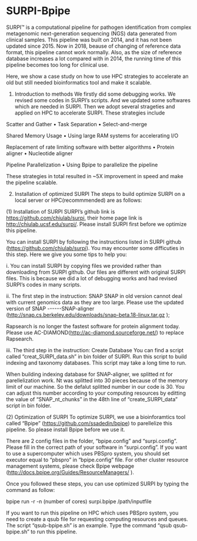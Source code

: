 # SURPI-Bpipe
SURPI™ is a computational pipeline for pathogen identification from complex metagenomic next-generation sequencing (NGS) data generated from clinical samples. This pipeline was built on 2014, and it has not been updated since 2015. Now in 2018, beause of changing of reference data format, this pipeline cannot work normally. Also, as the size of reference database increases a lot compared with in 2014, the running time of this pipeline becomes too long for clinical use.

Here, we show a case study on how to use HPC strategies to accelerate an old but still needed bioinformatics tool and make it scalable.

1. Introduction to methods
We firstly did some debugging works. We revised some codes in SURPI’s scripts. And we updated some softwares which are needed in SURPI. Then we adopt several strageties and applied on HPC to accelerate SURPI. These strategies include

Scatter and Gather
•	Task Separation
•	Select-and-merge
 
Shared Memory Usage
•	Using large RAM systems for accelerating I/O
 
Replacement of rate limiting software with better algorithms
•	Protein aligner
•	Nucleotide aligner
 
Pipeline Parallelization
•	Using Bpipe to parallelize the pipeline 
 
These strategies in total resulted in ~5X improvement in speed and make the pipeline scalable.

2. Installation of optimized SURPI
The steps to build optimize SURPI on a local server or HPC(recommmended) are as follows:

(1) Installation of  SURPI
SURPI’s github link is https://github.com/chiulab/surpi, their home page link is http://chiulab.ucsf.edu/surpi/. Please install SURPI first before we optimize this pipeline.

You can install SURPI by following the instructions listed in SURPI github  (https://github.com/chiulab/surpi). You may encounter some difficuties in this step. Here we give you some tips to help you:

i. You can install SURPI by copying files we provided rather than downloading from SURPI github. Our files are different with original SURPI files. This is because we did a lot of debugging works and had revised SURPI’s codes in many scripts.

ii. The first step in the instruction: SNAP
SNAP in old version cannot deal with current genomics data as they are too large. Please use the updated version of SNAP ------SNAP-aligner (http://snap.cs.berkeley.edu/downloads/snap-beta.18-linux.tar.gz );

Rapsearch is no longer the fastest software for protein alignment today. Please use AC-DIAMOND(http://ac-diamond.sourceforge.net/) to replace Rapsearch.

iii. The third step in the instruction: Create Database
You can find a script called “creat_SURPI_data.sh” in bin folder of SURPI. Run this script to build indexing and taxonomy databases. This script may take a long time to run.

When building indexing database for SNAP-aligner, we splitted nt for parellelization work. Nt was splitted into 30 pieces because of the memory limit of our machine. So the defalut splitted number in our code is 30. You can adjust this number according to your computing resources by editting the value of “SNAP_nt_chunks” in the 48th line of “create_SURPI_data” script in bin folder. 

(2) Optimization of SURPI
To optimize SURPI, we use a bioinforamtics tool called “Bpipe” (https://github.com/ssadedin/bpipe) to parellelize this pipeline. So please install Bpipe before we use it.

There are 2 config files in the folder, “bpipe.config” and “surpi.config”. Please fill in the correct path of your software in “surpi.config”. If you want to use a supercomputer which uses PBSpro system, you should set executor equal to “pbspro” in “bpipe.config” file. For other cluster resource management systems, please check Bpipe webpage (http://docs.bpipe.org/Guides/ResourceManagers/ ).




Once you followed these steps, you can use optimized SURPI by typing the command as follow:

bpipe run -r -n (number of cores) surpi.bpipe /path/inputfile

If you want to run this pipeline on HPC which uses PBSpro system, you need to create a qsub file for requesting computing resources and queues. The script “qsub-bpipe.sh” is an example. Type the command “qsub qsub-bpipe.sh” to run this pipeline.
